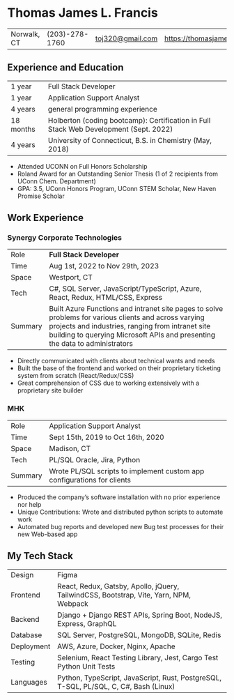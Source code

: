 # Thomas James L. Francis

|             |                |                  |                                          |
| ----------- | -------------- | ---------------- | ---------------------------------------- |
| Norwalk, CT | (203)-278-1760 | toj320@gmail.com | https://thomasjamesfrancis.com/portfolio |

## Experience and Education

|           |                                                                                       |
| --------- | ------------------------------------------------------------------------------------- |
| 1 year    | Full Stack Developer                                                                  |
| 1 year    | Application Support Analyst                                                           |
| 4 years   | general programming experience                                                        |
| 18 months | Holberton (coding bootcamp): Certification in Full Stack Web Development (Sept. 2022) |
| 4 years   | University of Connecticut, B.S. in Chemistry (May, 2018)                              |

- Attended UCONN on Full Honors Scholarship
- Roland Award for an Outstanding Senior Thesis (1 of 2 recipients from UConn Chem. Department)
- GPA: 3.5, UConn Honors Program, UConn STEM Scholar, New Haven Promise Scholar

## Work Experience

### Synergy Corporate Technologies

|         |                                                                                                                                                                                                                                          |
| ------- | ---------------------------------------------------------------------------------------------------------------------------------------------------------------------------------------------------------------------------------------- |
| Role    | <b>Full Stack Developer</b>                                                                                                                                                                                                              |
| Time    | Aug 1st, 2022 to Nov 29th, 2023                                                                                                                                                                                                          |
| Space   | Westport, CT                                                                                                                                                                                                                             |
| Tech    | C#, SQL Server, JavaScript/TypeScript, Azure, React, Redux, HTML/CSS, Express                                                                                                                                                            |
| Summary | Built Azure Functions and intranet site pages to solve problems for various clients and across varying projects and industries, ranging from intranet site building to querying Microsoft APIs and presenting the data to administrators |

- Directly communicated with clients about technical wants and needs
- Built the base of the frontend and worked on their proprietary ticketing system from scratch (React/Redux/CSS)
- Great comprehension of CSS due to working extensively with a proprietary site builder

### MHK

|         |                                                                         |
| ------- | ----------------------------------------------------------------------- |
| Role    | Application Support Analyst                                             |
| Time    | Sept 15th, 2019 to Oct 16th, 2020                                       |
| Space   | Madison, CT                                                             |
| Tech    | PL/SQL Oracle, Jira, Python                                             |
| Summary | Wrote PL/SQL scripts to implement custom app configurations for clients |

- Produced the company’s software installation with no prior experience nor help
- Unique Contributions: Wrote and distributed python scripts to automate work
- Automated bug reports and developed new Bug test processes for their new Web-based app

## My Tech Stack

|            |                                                                                        |
| ---------- | -------------------------------------------------------------------------------------- |
| Design     | Figma                                                                                  |
| Frontend   | React, Redux, Gatsby, Apollo, jQuery, TailwindCSS, Bootstrap, Vite, Yarn, NPM, Webpack |
| Backend    | Django + Django REST APIs, Spring Boot, NodeJS, Express, GraphQL                       |
| Database   | SQL Server, PostgreSQL, MongoDB, SQLite, Redis                                         |
| Deployment | AWS, Azure, Docker, Nginx, Apache                                                      |
| Testing    | Selenium, React Testing Library, Jest, Cargo Test Python Unit Tests                    |
| Languages  | Python, TypeScript, JavaScript, Rust, PostgreSQL, T-SQL, PL/SQL, C, C#, Bash (Linux)   |
